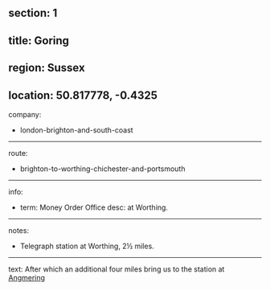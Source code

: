 section: 1
----
title: Goring
----
region: Sussex
----
location: 50.817778, -0.4325
----
company:
- london-brighton-and-south-coast
----
route:
- brighton-to-worthing-chichester-and-portsmouth
----
info:
- term: Money Order Office
  desc: at Worthing.
----
notes:
- Telegraph station at Worthing, 2½ miles.
----
text: After which an additional four miles bring us to the station at [Angmering](/stations/angmering)
